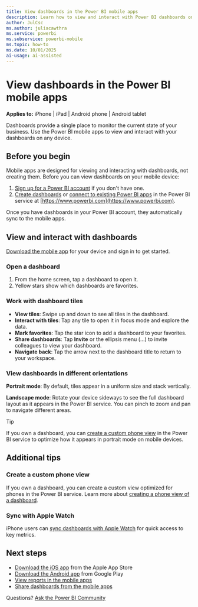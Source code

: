 ```yaml
---
title: View dashboards in the Power BI mobile apps
description: Learn how to view and interact with Power BI dashboards on your mobile device.
author: JulCsc
ms.author: juliacawthra
ms.service: powerbi
ms.subservice: powerbi-mobile
ms.topic: how-to
ms.date: 10/01/2025
ai-usage: ai-assisted
---
```

# View dashboards in the Power BI mobile apps

**Applies to:** iPhone | iPad | Android phone | Android tablet

Dashboards provide a single place to monitor the current state of your business. Use the Power BI mobile apps to view and interact with your dashboards on any device.

## Before you begin

Mobile apps are designed for viewing and interacting with dashboards, not creating them. Before you can view dashboards on your mobile device:

1. [Sign up for a Power BI account](../../fundamentals/service-self-service-signup-for-power-bi.md) if you don't have one.
1. [Create dashboards](../../fundamentals/service-get-started.md) or [connect to existing Power BI apps](../../connect-data/service-connect-to-services.md) in the Power BI service at [https://www.powerbi.com](https://www.powerbi.com).

Once you have dashboards in your Power BI account, they automatically sync to the mobile apps.

## View and interact with dashboards

[Download the mobile app](https://go.microsoft.com/fwlink/?LinkId=522062) for your device and sign in to get started.

### Open a dashboard

1. From the home screen, tap a dashboard to open it.
1. Yellow stars show which dashboards are favorites.

### Work with dashboard tiles

- **View tiles**: Swipe up and down to see all tiles in the dashboard.
- **Interact with tiles**: Tap any tile to open it in focus mode and explore the data.
- **Mark favorites**: Tap the star icon to add a dashboard to your favorites.
- **Share dashboards**: Tap **Invite** or the ellipsis menu (...) to invite colleagues to view your dashboard.
- **Navigate back**: Tap the arrow next to the dashboard title to return to your workspace.

### View dashboards in different orientations

**Portrait mode**: By default, tiles appear in a uniform size and stack vertically.

**Landscape mode**: Rotate your device sideways to see the full dashboard layout as it appears in the Power BI service. You can pinch to zoom and pan to navigate different areas.

> [!TIP]
> If you own a dashboard, you can [create a custom phone view](../../create-reports/service-create-dashboard-mobile-phone-view.md) in the Power BI service to optimize how it appears in portrait mode on mobile devices.

## Additional tips

### Create a custom phone view

If you own a dashboard, you can create a custom view optimized for phones in the Power BI service. Learn more about [creating a phone view of a dashboard](../../create-reports/service-create-dashboard-mobile-phone-view.md).

### Sync with Apple Watch

iPhone users can [sync dashboards with Apple Watch](mobile-apple-watch.md) for quick access to key metrics.

## Next steps

- [Download the iOS app](https://go.microsoft.com/fwlink/?LinkId=522062) from the Apple App Store
- [Download the Android app](https://go.microsoft.com/fwlink/?LinkID=544867) from Google Play
- [View reports in the mobile apps](mobile-reports-in-the-mobile-apps.md)
- [Share dashboards from the mobile apps](mobile-share-dashboard-from-the-mobile-apps.md)

Questions? [Ask the Power BI Community](https://community.powerbi.com/)
